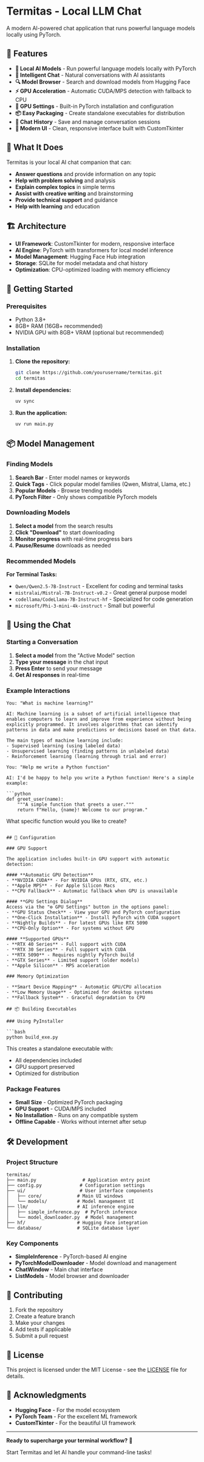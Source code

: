 # Termitas - Local LLM Chat

A modern AI-powered chat application that runs powerful language models locally using PyTorch.

## 🚀 Features

- **🤖 Local AI Models** - Run powerful language models locally with PyTorch
- **💬 Intelligent Chat** - Natural conversations with AI assistants
- **🔍 Model Browser** - Search and download models from Hugging Face
- **⚡ GPU Acceleration** - Automatic CUDA/MPS detection with fallback to CPU
- **🔧 GPU Settings** - Built-in PyTorch installation and configuration
- **📦 Easy Packaging** - Create standalone executables for distribution
- **💾 Chat History** - Save and manage conversation sessions
- **🎨 Modern UI** - Clean, responsive interface built with CustomTkinter

## 🎯 What It Does

Termitas is your local AI chat companion that can:
- **Answer questions** and provide information on any topic
- **Help with problem solving** and analysis
- **Explain complex topics** in simple terms
- **Assist with creative writing** and brainstorming
- **Provide technical support** and guidance
- **Help with learning** and education

## 🏗️ Architecture

- **UI Framework**: CustomTkinter for modern, responsive interface
- **AI Engine**: PyTorch with transformers for local model inference
- **Model Management**: Hugging Face Hub integration
- **Storage**: SQLite for model metadata and chat history
- **Optimization**: CPU-optimized loading with memory efficiency

## 🚀 Getting Started

### Prerequisites

- Python 3.8+
- 8GB+ RAM (16GB+ recommended)
- NVIDIA GPU with 8GB+ VRAM (optional but recommended)

### Installation

1. **Clone the repository:**
   ```bash
   git clone https://github.com/yourusername/termitas.git
   cd termitas
   ```

2. **Install dependencies:**
   ```bash
   uv sync
   ```

3. **Run the application:**
   ```bash
   uv run main.py
   ```

## 📦 Model Management

### Finding Models

1. **Search Bar** - Enter model names or keywords
2. **Quick Tags** - Click popular model families (Qwen, Mistral, Llama, etc.)
3. **Popular Models** - Browse trending models
4. **PyTorch Filter** - Only shows compatible PyTorch models

### Downloading Models

1. **Select a model** from the search results
2. **Click "Download"** to start downloading
3. **Monitor progress** with real-time progress bars
4. **Pause/Resume** downloads as needed

### Recommended Models

**For Terminal Tasks:**
- `Qwen/Qwen2.5-7B-Instruct` - Excellent for coding and terminal tasks
- `mistralai/Mistral-7B-Instruct-v0.2` - Great general purpose model
- `codellama/CodeLlama-7B-Instruct-hf` - Specialized for code generation
- `microsoft/Phi-3-mini-4k-instruct` - Small but powerful

## 💬 Using the Chat

### Starting a Conversation

1. **Select a model** from the "Active Model" section
2. **Type your message** in the chat input
3. **Press Enter** to send your message
4. **Get AI responses** in real-time

### Example Interactions

```
You: "What is machine learning?"

AI: Machine learning is a subset of artificial intelligence that enables computers to learn and improve from experience without being explicitly programmed. It involves algorithms that can identify patterns in data and make predictions or decisions based on that data.

The main types of machine learning include:
- Supervised learning (using labeled data)
- Unsupervised learning (finding patterns in unlabeled data)
- Reinforcement learning (learning through trial and error)
```

```
You: "Help me write a Python function"

AI: I'd be happy to help you write a Python function! Here's a simple example:

```python
def greet_user(name):
    """A simple function that greets a user."""
    return f"Hello, {name}! Welcome to our program."
```

What specific function would you like to create?
```

## 🔧 Configuration

### GPU Support

The application includes built-in GPU support with automatic detection:

#### **Automatic GPU Detection**
- **NVIDIA CUDA** - For NVIDIA GPUs (RTX, GTX, etc.)
- **Apple MPS** - For Apple Silicon Macs
- **CPU Fallback** - Automatic fallback when GPU is unavailable

#### **GPU Settings Dialog**
Access via the "⚙️ GPU Settings" button in the options panel:
- **GPU Status Check** - View your GPU and PyTorch configuration
- **One-Click Installation** - Install PyTorch with CUDA support
- **Nightly Builds** - For latest GPUs like RTX 5090
- **CPU-Only Option** - For systems without GPU

#### **Supported GPUs**
- **RTX 40 Series** - Full support with CUDA
- **RTX 30 Series** - Full support with CUDA
- **RTX 5090** - Requires nightly PyTorch build
- **GTX Series** - Limited support (older models)
- **Apple Silicon** - MPS acceleration

### Memory Optimization

- **Smart Device Mapping** - Automatic GPU/CPU allocation
- **Low Memory Usage** - Optimized for desktop systems
- **Fallback System** - Graceful degradation to CPU

## 📦 Building Executables

### Using PyInstaller

```bash
python build_exe.py
```

This creates a standalone executable with:
- All dependencies included
- GPU support preserved
- Optimized for distribution

### Package Features

- **Small Size** - Optimized PyTorch packaging
- **GPU Support** - CUDA/MPS included
- **No Installation** - Runs on any compatible system
- **Offline Capable** - Works without internet after setup

## 🛠️ Development

### Project Structure

```
termitas/
├── main.py                 # Application entry point
├── config.py              # Configuration settings
├── ui/                    # User interface components
│   ├── core/             # Main UI windows
│   └── models/           # Model management UI
├── llm/                  # AI inference engine
│   ├── simple_inference.py  # PyTorch inference
│   └── model_downloader.py  # Model management
├── hf/                   # Hugging Face integration
└── database/             # SQLite database layer
```

### Key Components

- **SimpleInference** - PyTorch-based AI engine
- **PyTorchModelDownloader** - Model download and management
- **ChatWindow** - Main chat interface
- **ListModels** - Model browser and downloader

## 🤝 Contributing

1. Fork the repository
2. Create a feature branch
3. Make your changes
4. Add tests if applicable
5. Submit a pull request

## 📄 License

This project is licensed under the MIT License - see the [LICENSE](LICENSE) file for details.

## 🙏 Acknowledgments

- **Hugging Face** - For the model ecosystem
- **PyTorch Team** - For the excellent ML framework
- **CustomTkinter** - For the beautiful UI framework

---

**Ready to supercharge your terminal workflow?** 🚀

Start Termitas and let AI handle your command-line tasks!
